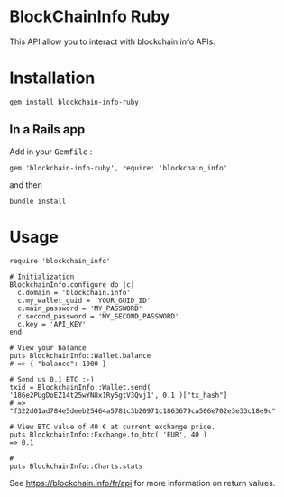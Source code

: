 
BlockChainInfo Ruby
===================

This API allow you to interact with blockchain.info APIs.

Installation
============

    gem install blockchain-info-ruby

In a Rails app
--------------

Add in your <tt>Gemfile</tt> :

    gem 'blockchain-info-ruby', require: 'blockchain_info'

and then

    bundle install

Usage
=====

    require 'blockchain_info'

    # Initialization
    BlockchainInfo.configure do |c|
      c.domain = 'blockchain.info'
      c.my_wallet_guid = 'YOUR_GUID_ID'
      c.main_password = 'MY_PASSWORD'
      c.second_password = 'MY_SECOND_PASSWORD'
      c.key = 'API_KEY'
    end
    
    # View your balance
    puts BlockchainInfo::Wallet.balance
    # => { "balance": 1000 }
    
    # Send us 0.1 BTC :-)
    txid = BlockchainInfo::Wallet.send( '186e2PUgDoEZ14t25wYN8x1Ry5gtV3Qvj1', 0.1 )["tx_hash"]
    # => "f322d01ad784e5deeb25464a5781c3b20971c1863679ca506e702e3e33c18e9c"
    
    # View BTC value of 40 € at current exchange price.
    puts BlockchainInfo::Exchange.to_btc( 'EUR', 40 )
    => 0.1
    
    #
    puts BlockchainInfo::Charts.stats

See https://blockchain.info/fr/api for more information on return values.
